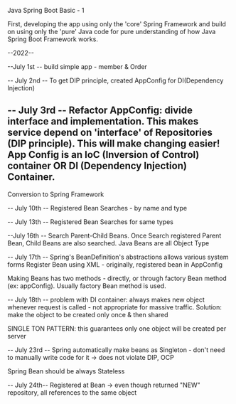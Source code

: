 Java Spring Boot Basic - 1

First, developing the app using only the 'core' Spring Framework and build on using only the 'pure' Java code for pure understanding of how Java Spring Boot Framework works.

--2022--

--July 1st -- 
build simple app - member & Order

-- July 2nd --
To get DIP principle, created AppConfig for DI(Dependency Injection)

-- July 3rd --
**Refactor AppConfig**: 
divide interface and implementation. This makes service depend on 'interface' of Repositories (DIP principle).
This will make changing easier!
App Config is an IoC (Inversion of Control) container OR DI (Dependency Injection) Container.
--
Conversion to Spring Framework

-- July 10th --
Registered Bean Searches - by name and type

-- July 13th --
Registered Bean Searches for same types

--July 16th --
Search Parent-Child Beans. Once Search registered Parent Bean, Child Beans are also searched. Java Beans are all Object Type

-- July 17th -- 
Spring's BeanDefinition's abstractions allows various system forms
Register Bean using XML - originally, registered bean in AppConfig

Making Beans has two methods - directly, or through factory Bean method (ex: appConfig). Usually factory Bean method is used.

-- July 18th -- 
problem with DI container: always makes new object whenever request is called - not appropriate for massive traffic.
Solution: make the object to be created only once & then shared

SINGLE TON PATTERN: this guarantees only one object will be created per server

-- July 23rd --
Spring automatically make beans as Singleton - don't need to manually write code for it -> does not violate DIP, OCP

Spring Bean should be always Stateless

-- July 24th--
Registered at Bean -> even though returned "NEW" repository, all references to the same object